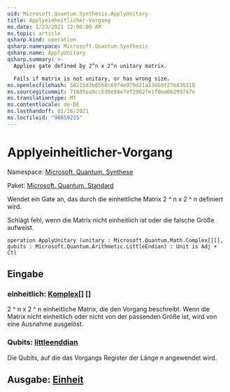 ```yaml
---
uid: Microsoft.Quantum.Synthesis.ApplyUnitary
title: Applyeinheitlicher-Vorgang
ms.date: 1/23/2021 12:00:00 AM
ms.topic: article
qsharp.kind: operation
qsharp.namespace: Microsoft.Quantum.Synthesis
qsharp.name: ApplyUnitary
qsharp.summary: >-
  Applies gate defined by 2^n x 2^n unitary matrix.

  Fails if matrix is not unitary, or has wrong size.
ms.openlocfilehash: 58215d3b05b8c6974e979d21a13869f27b436310
ms.sourcegitcommit: 71605ea9cc630e84e7ef29027e1f0ea06299747e
ms.translationtype: MT
ms.contentlocale: de-DE
ms.lasthandoff: 01/26/2021
ms.locfileid: "98859215"
---
```

# <a name="applyunitary-operation"></a>Applyeinheitlicher-Vorgang

Namespace: [Microsoft. Quantum. Synthese](xref:Microsoft.Quantum.Synthesis)

Paket: [Microsoft. Quantum. Standard](https://nuget.org/packages/Microsoft.Quantum.Standard)


Wendet ein Gate an, das durch die einheitliche Matrix 2 ^ n x 2 ^ n definiert wird.

Schlägt fehl, wenn die Matrix nicht einheitlich ist oder die falsche Größe aufweist.

```qsharp
operation ApplyUnitary (unitary : Microsoft.Quantum.Math.Complex[][], qubits : Microsoft.Quantum.Arithmetic.LittleEndian) : Unit is Adj + Ctl
```


## <a name="input"></a>Eingabe

### <a name="unitary--complex"></a>einheitlich: [Komplex](xref:Microsoft.Quantum.Math.Complex)[] []

2 ^ n x 2 ^ n einheitliche Matrix, die den Vorgang beschreibt.
Wenn die Matrix nicht einheitlich oder nicht von der passenden Größe ist, wird von eine Ausnahme ausgelöst.


### <a name="qubits--littleendian"></a>Qubits: [littleenddian](xref:Microsoft.Quantum.Arithmetic.LittleEndian)

Die Qubits, auf die das Vorgangs Register der Länge n angewendet wird.



## <a name="output--unit"></a>Ausgabe: [Einheit](xref:microsoft.quantum.lang-ref.unit)

